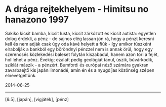 # A drága rejtekhelyem - Himitsu no hanazono 1997

Sakiko kicsit bamba, kicsit lusta, kicsit zárkózott és kicsit autista: egyetlen dolog érdekli, a pénz - de sajnos elég lassan jön rá, hogy a pénzt keresni kell és nem adják csak úgy oda kávé helyett a fiúk - így amikor túszként elrabolják a bankból egy bőröndnyi pénzzel nem is annak örül, hogy egy szerencsés közlekedési baleset folytán kiszabadul, hanem azon töri a fejét, hol lehet a pénz. Évekig; ezalatt pedig geológiát tanul, úszik, búvárkodik, sziklát mászik - a pénzért. Bumfordi és európai néző számára gyakran zavarbaejtő kis japán limonádé, amin én és a nyugdíjas közönség szépen elnevetgéltünk.

2014-06-25 

----

[6.5], [japán], [vígjáték], [pénz]
